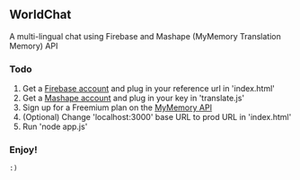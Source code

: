 ## WorldChat

  A multi-lingual chat using Firebase and Mashape (MyMemory Translation Memory) API

### Todo

1. Get a [Firebase account](http://firebase.com) and plug in your reference url in 'index.html'
2. Get a [Mashape account](http://mashape.com) and plug in your key in 'translate.js'
3. Sign up for a Freemium plan on the [MyMemory API](https://www.mashape.com/translated/mymemory-translation-memory#!pricing)
4. (Optional) Change 'localhost:3000' base URL to prod URL in 'index.html'
5. Run 'node app.js'

### Enjoy!

    :)
